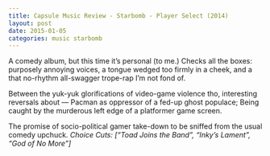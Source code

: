 ```yaml
---
title: Capsule Music Review - Starbomb - Player Select (2014)
layout: post
date: 2015-01-05
categories: music starbomb
---
```


A comedy album, but this time it’s personal (to me.) Checks all the boxes: purposely annoying voices, a tongue wedged too firmly in a cheek, and a that no-rhythm all-swagger trope-rap I’m not fond of.

Between the yuk-yuk glorifications of video-game violence tho, interesting reversals about — Pacman as oppressor of a fed-up ghost populace; Being caught by the murderous left edge of a platformer game screen.

The promise of socio-political gamer take-down to be sniffed from the usual comedy upchuck. *Choice Cuts: [“Toad Joins the Band”, “Inky’s Lament”, “God of No More”]*